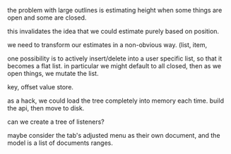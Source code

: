 the problem with large outlines is estimating height when some things are open and some are closed.

this invalidates the idea that we could estimate purely based on position.

we need to transform our estimates in a non-obvious way.
(list, item,

one possibility is to actively insert/delete into a user specific list, so that it becomes a flat list.
in particular we might default to all closed, then as we open things, we mutate the list.

key, offset value store.

as a hack, we could load the tree completely into memory each time. build the api, then move to disk.

can we create a tree of listeners?

maybe consider the tab's adjusted menu as their own document, and the model is a list of documents ranges.
